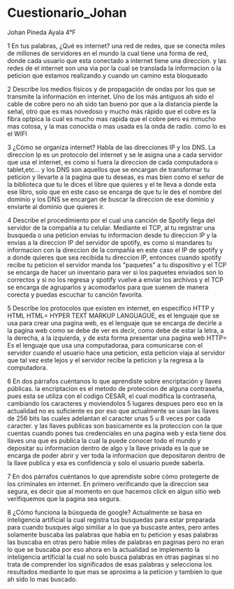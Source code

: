 # Cuestionario_Johan
Johan Pineda Ayala 4°F

1 En tus palabras, ¿Qué es internet?
una red de redes, que se conecta miles de millones de servidores en el mundo la cual tiene una forma de red, donde cada usuario que esta conectado a internet tiene una direccion. y las redes de el internet son una via por la cual se translada la informacion o la peticion que estamos realizando.y cuando un camino esta bloqueado 

2 Describe los medios físicos y de propagación de ondas por los que se transmite la información en internet.
Uno de los más antiguos ah sido el cable de cobre pero no ah sido tan bueno por que a la distancia pierde la señal, otro que es mas novedoso y mucho más rápido que el cobre es la fibra optpica la cual es mucho mas rapida que el cobre pero es mmucho mas cotosa, y la mas conocida o mas usada es la onda de radio. como lo es el WIFI

3 ¿Cómo se organiza internet? Habla de las direcciones IP y los DNS.
La direccion Ip es un protocolo del internet y se le asigna una a cada servidor que usa el internet, es como si fuera la direccion de cada computadora o tablet,etc... y los DNS son aquellos que se encargan de transformar tu peticion y llevarte a la pagina que tu deseas, es mas bien como el señor de la biblioteca que tu le dices el libre que quieres y el te lleva a donde esta ese libro, solo que en este caso se encarga de que tu le des el nombre del dominio y los DNS se encargan de buscar la direccion de ese dominio y enviarte al dominio que quieres ir.

4 Describe el procedimiento por el cual una canción de Spotify llega del servidor de la compañía a tu celular.
Mediante el TCP, al tu registrar una busqueda o una peticion envias tu informacion desde tu direccion IP y la envias a la direccion IP del servidor de spotify, es como si mandares tu informacion con la direccion de la compañia en este caso el IP de spotify y a donde quieres que sea recibida tu direccion IP, entonces cuando spotify recibe tu peticion el servidor manda los "paquetes" a tu dispositivo y el TCP se encarga de hacer un inventario para ver si los paquetes enviados son lo correctos y si no los regresa y spotify vuelve a enviar los archivos y el TCP se encarga de agruparlos y acomodarlos para que suenen de manera corecta y puedas escuchar tu canción favorita.

5 Describe los protocolos que existen en internet, en específico HTTP y HTML
HTML= HYPER TEXT MARKUP LANGUAGUE, es el lenguaje que se usa para crear una pagina web, es el lenguaje que se encarga de decirle a la pagina web como se debe de ver es decir,  como debe de estar la letra, a la derecha, a la izquierda, y de esta forma presentar una pagina web
HTTP= Es el lenguaje que usa una computadoraa, para comunicarse con el servidor cuando el usuario hace una peticion, esta peticion viaja al servidor que tal vez este lejos y el servidor recibe la peticion y la regresa a la computadora.

6 En dos párrafos cuéntanos lo que aprendiste sobre encriptación y llaves públicas.
la encriptacion es el metodo de proteccion de alguna contraseña, pues esta se utiliza con el codigo CESAR, el cual modifica la contraseña, cambiando los caracteres y moviendolos 5 lugares despues pero eso en la actualidad no es suficiente es por eso que actualmente se usan las llaves de 256 bits las cuales adelantan el caracter unas 5 u 8 veces por cada caracter.
y las llaves publicas son basicamente es la proteccion con la que cuentas cuando pones tus credenciales en una pagina web y esta tiene dos llaves una que es publica la cual la puede conocer todo el mundo y depositar su informacion dentro de algo y la llave privada es la que se encarga de poder abrir y ver toda la informacion que depositaron dentro de la llave publica y esa es confidencia y solo el usuario puede saberla.

7 En dos párrafos cuéntanos lo que aprendiste sobre cómo protegerte de los criminales en internet.
En primero verificando que la direccion sea segura, es decir que al momento en que hacemos click en algun sitio web verifiquemos que la pagina sea segura.

8 ¿Cómo funciona la búsqueda de google?
Actualmente se basa en inteligencia artificial la cual registra tus busquedas para estar preparada para cuando busques algo similiar a lo que ya buscaste antes, pero antes solamente buscaba las palabras que habia en tu peticion y esas palabras las buscaba en otras pero habie miles de palabras en paginas pero no eran lo que se buscaba por eso ahora en la actualidad se implemento la inteligencia artificial la cual no solo busca palabras en otras paginas si no trata de comprender los significados de esas palabras y selecciona los resultados mediante lo que mas se aproxima a la peticion y tambien lo que ah sido lo mas buscado.